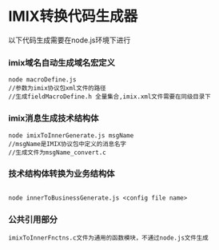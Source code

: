 # IMIX转换代码生成器

以下代码生成需要在node.js环境下进行

### imix域名自动生成域名宏定义

```
node macroDefine.js
//参数为imix协议包xml文件的路径
//生成fieldMacroDefine.h 全量集合,imix.xml文件需要在同级目录下
```

### imix消息生成技术结构体

```
node imixToInnerGenerate.js msgName
//msgName是IMIX协议包中定义的消息名字
//生成文件为msgName_convert.c

```

### 技术结构体转换为业务结构体

```

node innerToBusinessGenerate.js <config file name>

```

### 公共引用部分

```
imixToInnerFnctns.c文件为通用的函数模块，不通过node.js文件生成

```
